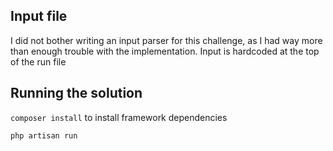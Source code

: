 ## Input file

I did not bother writing an input parser for this challenge, as I had way more than enough trouble with the implementation. Input is hardcoded at the top of the run file

## Running the solution

`composer install` to install framework dependencies

`php artisan run`
